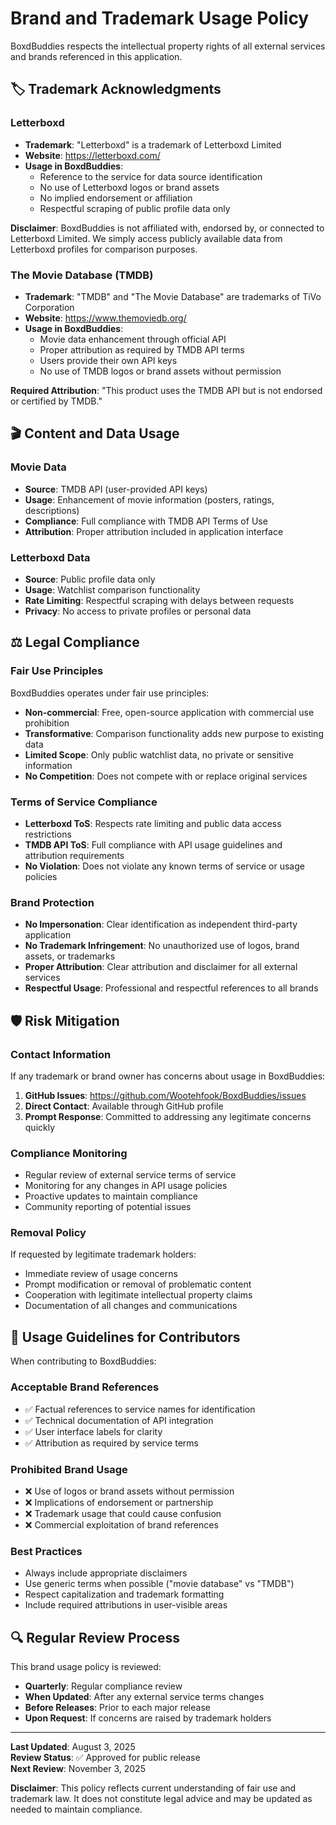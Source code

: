 # Brand and Trademark Usage Policy

BoxdBuddies respects the intellectual property rights of all external services and brands referenced in this application.

## 🏷️ Trademark Acknowledgments

### Letterboxd

- **Trademark**: "Letterboxd" is a trademark of Letterboxd Limited
- **Website**: https://letterboxd.com/
- **Usage in BoxdBuddies**:
  - Reference to the service for data source identification
  - No use of Letterboxd logos or brand assets
  - No implied endorsement or affiliation
  - Respectful scraping of public profile data only

**Disclaimer**: BoxdBuddies is not affiliated with, endorsed by, or connected to Letterboxd Limited. We simply access publicly available data from Letterboxd profiles for comparison purposes.

### The Movie Database (TMDB)

- **Trademark**: "TMDB" and "The Movie Database" are trademarks of TiVo Corporation
- **Website**: https://www.themoviedb.org/
- **Usage in BoxdBuddies**:
  - Movie data enhancement through official API
  - Proper attribution as required by TMDB API terms
  - Users provide their own API keys
  - No use of TMDB logos or brand assets without permission

**Required Attribution**: "This product uses the TMDB API but is not endorsed or certified by TMDB."

## 🎬 Content and Data Usage

### Movie Data

- **Source**: TMDB API (user-provided API keys)
- **Usage**: Enhancement of movie information (posters, ratings, descriptions)
- **Compliance**: Full compliance with TMDB API Terms of Use
- **Attribution**: Proper attribution included in application interface

### Letterboxd Data

- **Source**: Public profile data only
- **Usage**: Watchlist comparison functionality
- **Rate Limiting**: Respectful scraping with delays between requests
- **Privacy**: No access to private profiles or personal data

## ⚖️ Legal Compliance

### Fair Use Principles

BoxdBuddies operates under fair use principles:

- **Non-commercial**: Free, open-source application with commercial use prohibition
- **Transformative**: Comparison functionality adds new purpose to existing data
- **Limited Scope**: Only public watchlist data, no private or sensitive information
- **No Competition**: Does not compete with or replace original services

### Terms of Service Compliance

- **Letterboxd ToS**: Respects rate limiting and public data access restrictions
- **TMDB API ToS**: Full compliance with API usage guidelines and attribution requirements
- **No Violation**: Does not violate any known terms of service or usage policies

### Brand Protection

- **No Impersonation**: Clear identification as independent third-party application
- **No Trademark Infringement**: No unauthorized use of logos, brand assets, or trademarks
- **Proper Attribution**: Clear attribution and disclaimer for all external services
- **Respectful Usage**: Professional and respectful references to all brands

## 🛡️ Risk Mitigation

### Contact Information

If any trademark or brand owner has concerns about usage in BoxdBuddies:

1. **GitHub Issues**: https://github.com/Wootehfook/BoxdBuddies/issues
2. **Direct Contact**: Available through GitHub profile
3. **Prompt Response**: Committed to addressing any legitimate concerns quickly

### Compliance Monitoring

- Regular review of external service terms of service
- Monitoring for any changes in API usage policies
- Proactive updates to maintain compliance
- Community reporting of potential issues

### Removal Policy

If requested by legitimate trademark holders:

- Immediate review of usage concerns
- Prompt modification or removal of problematic content
- Cooperation with legitimate intellectual property claims
- Documentation of all changes and communications

## 📝 Usage Guidelines for Contributors

When contributing to BoxdBuddies:

### Acceptable Brand References

- ✅ Factual references to service names for identification
- ✅ Technical documentation of API integration
- ✅ User interface labels for clarity
- ✅ Attribution as required by service terms

### Prohibited Brand Usage

- ❌ Use of logos or brand assets without permission
- ❌ Implications of endorsement or partnership
- ❌ Trademark usage that could cause confusion
- ❌ Commercial exploitation of brand references

### Best Practices

- Always include appropriate disclaimers
- Use generic terms when possible ("movie database" vs "TMDB")
- Respect capitalization and trademark formatting
- Include required attributions in user-visible areas

## 🔍 Regular Review Process

This brand usage policy is reviewed:

- **Quarterly**: Regular compliance review
- **When Updated**: After any external service terms changes
- **Before Releases**: Prior to each major release
- **Upon Request**: If concerns are raised by trademark holders

---

**Last Updated**: August 3, 2025  
**Review Status**: ✅ Approved for public release  
**Next Review**: November 3, 2025

**Disclaimer**: This policy reflects current understanding of fair use and trademark law. It does not constitute legal advice and may be updated as needed to maintain compliance.
